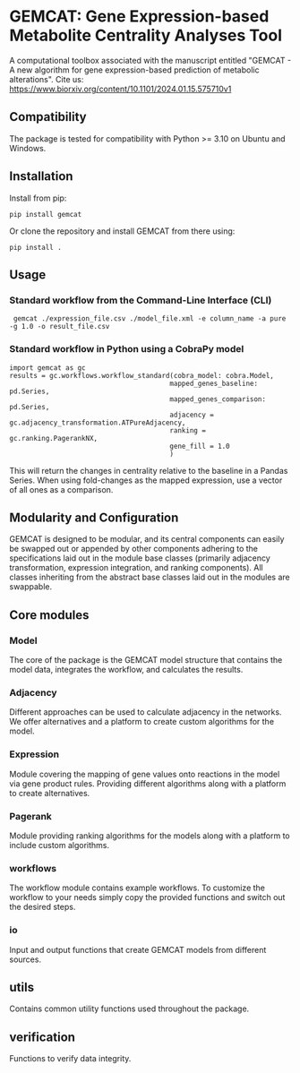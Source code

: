 # GEMCAT: Gene Expression-based Metabolite Centrality Analyses Tool
A computational toolbox associated with the manuscript entitled "GEMCAT - A new algorithm for gene expression-based prediction of metabolic alterations". 
Cite us: https://www.biorxiv.org/content/10.1101/2024.01.15.575710v1

## Compatibility
The package is tested for compatibility with Python >= 3.10 on Ubuntu and Windows.

## Installation
Install from pip:

```pip install gemcat```

Or clone the repository and install GEMCAT from there using:  

```pip install .```


## Usage

### Standard workflow from the Command-Line Interface (CLI)

``` gemcat ./expression_file.csv ./model_file.xml -e column_name -a pure -g 1.0 -o result_file.csv```

### Standard workflow in Python using a CobraPy model
```
import gemcat as gc
results = gc.workflows.workflow_standard(cobra_model: cobra.Model,
                                        mapped_genes_baseline: pd.Series,
                                        mapped_genes_comparison: pd.Series,
                                        adjacency = gc.adjacency_transformation.ATPureAdjacency,
                                        ranking = gc.ranking.PagerankNX,
                                        gene_fill = 1.0
                                        )
```
This will return the changes in centrality relative to the baseline in a Pandas Series.
When using fold-changes as the mapped expression, use a vector of all ones as a comparison.

## Modularity and Configuration
GEMCAT is designed to be modular, and its central components can easily be swapped out or appended by other components 
adhering to the specifications laid out in the module base classes (primarily adjacency transformation, expression integration, and ranking components).
All classes inheriting from the abstract base classes laid out in the modules are swappable.

## Core modules
### Model
The core of the package is the GEMCAT model structure that contains the model data, integrates the workflow, and calculates the results.
### Adjacency
Different approaches can be used to calculate adjacency in the networks.
We offer alternatives and a platform to create custom algorithms for the model.
### Expression
Module covering the mapping of gene values onto reactions in the model via gene product rules.
Providing different algorithms along with a platform to create alternatives.
### Pagerank
Module providing ranking algorithms for the models along with a platform to include custom algorithms.
### workflows
The workflow module contains example workflows.
To customize the workflow to your needs simply copy the provided functions and switch out the desired steps.
### io
Input and output functions that create GEMCAT models from different sources.
## utils
Contains common utility functions used throughout the package.
## verification
Functions to verify data integrity.
